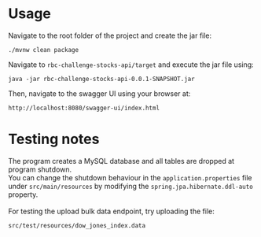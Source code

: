 # Usage
Navigate to the root folder of the project and create the jar file:<br>

```
./mvnw clean package
```

Navigate to `rbc-challenge-stocks-api/target` and execute the jar file using: <br>

```
java -jar rbc-challenge-stocks-api-0.0.1-SNAPSHOT.jar
```

Then, navigate to the swagger UI using your browser at: <br>

```
http://localhost:8080/swagger-ui/index.html
```

# Testing notes
The program creates a MySQL database and all tables are dropped at program shutdown.<br>
You can change the shutdown behaviour in the `application.properties` file under `src/main/resources` by modifying the `spring.jpa.hibernate.ddl-auto` property.
<br><br>
For testing the upload bulk data endpoint, try uploading the file:

```
src/test/resources/dow_jones_index.data
```